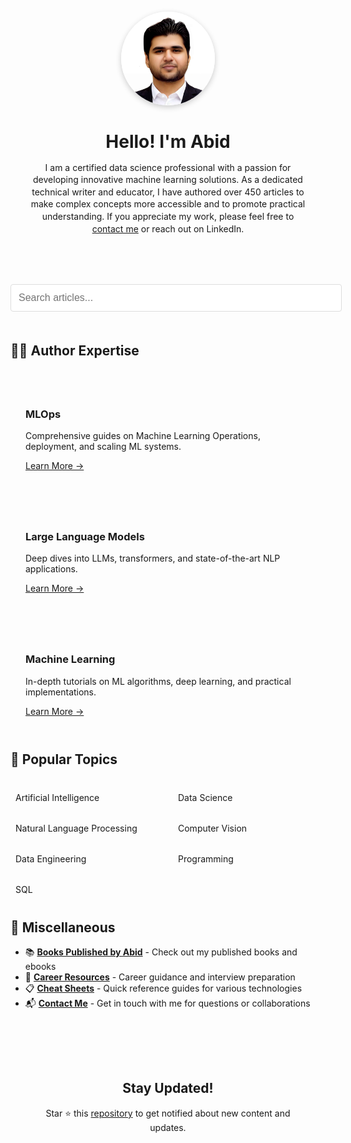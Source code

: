 <div class="author-section" style="text-align: center; padding: 1.5rem; background: var(--sidebar-bg); border-radius: 15px; margin-bottom: 1.5rem;">
  <img src="assets/images/author.jpg" alt="Abid's Profile Picture" class="author-image" style="width: 150px; height: 150px; object-fit: cover; border-radius: 50%; margin: 15px auto; display: block; border: 3px solid var(--secondary-color); box-shadow: 0 3px 10px rgba(0,0,0,0.2);">
  
  <div class="author-bio" style="max-width: 700px; margin: 0 auto; line-height: 1.4;">
    <h1 style="color: var(--primary-color);  margin-bottom: 0.5rem;">Hello! I'm Abid</h1>
    <p style=" margin: 0.7rem 0;">
      I am a certified data science professional with a passion for developing innovative machine learning solutions. As a dedicated technical writer and educator, I have authored over 450 articles to make complex concepts more accessible and to promote practical understanding. If you appreciate my work, please feel free to <a href="pages/contact" style="color: var(--secondary-color);">contact me</a> or reach out on LinkedIn.
    </p>
  </div>
</div>

<input type="text" id="searchInput" placeholder="Search articles..." style="
    width: 100%;
    padding: 12px;
    margin: 20px 0;
    border: 1px solid #ddd;
    border-radius: 4px;
    font-size: 16px;
">

<div id="searchResults" style="margin-top: 15px;"></div>

<script>
document.addEventListener('DOMContentLoaded', function() {
    const searchInput = document.getElementById('searchInput');
    const searchResults = document.getElementById('searchResults');

    fetch('/search.json')
        .then(response => {
            if (!response.ok) {
                throw new Error('Failed to load search data');
            }
            return response.json();
        })
        .then(articles => {
            searchInput.addEventListener('input', function() {
                const query = this.value.toLowerCase();
                searchResults.innerHTML = '';

                if (query.length < 2) return;

                const results = articles.filter(article => {
                    return article.title.toLowerCase().includes(query) || 
                           article.content.toLowerCase().includes(query) ||
                           article.category.toLowerCase().includes(query);
                });

                if (results.length > 0) {
                    results.forEach(article => {
                        searchResults.innerHTML += `
                            <div style="margin-bottom: 15px; padding: 10px; border-bottom: 1px solid #eee;">
                                <a href="${article.url}" style="font-size: 18px; color: #0366d6; text-decoration: none;">
                                    ${article.title}
                                </a>
                                <div style="color: #666; margin-top: 5px; font-size: 14px;">
                                    Category: ${article.category}
                                </div>
                            </div>
                        `;
                    });
                } else {
                    searchResults.innerHTML = '<p style="color: #666;">No results found</p>';
                }
            });
        })
        .catch(error => {
            console.error('Error loading search data:', error);
            searchResults.innerHTML = '<p style="color: #dc3545;">Error loading search data. Please try again later.</p>';
        });
});
</script>

## 👨‍🔬 Author Expertise 

<div class="content-grid" style="display: grid; grid-template-columns: repeat(auto-fit, minmax(250px, 1fr)); gap: 1.5rem; margin: 2rem 0;">
  <div class="content-card" style="background: var(--sidebar-bg); padding: 1.5rem; border-radius: 10px; transition: transform 0.3s ease;">
    <h3><i class="fas fa-cogs" style="color: var(--secondary-color);"></i> MLOps</h3>
    <p>Comprehensive guides on Machine Learning Operations, deployment, and scaling ML systems.</p>
    <a href="pages/machine-learning-operations" style="color: var(--secondary-color);">Learn More →</a>
  </div>

  <div class="content-card" style="background: var(--sidebar-bg); padding: 1.5rem; border-radius: 10px; transition: transform 0.3s ease;">
    <h3><i class="fas fa-brain" style="color: var(--secondary-color);"></i> Large Language Models</h3>
    <p>Deep dives into LLMs, transformers, and state-of-the-art NLP applications.</p>
    <a href="pages/large-language-models" style="color: var(--secondary-color);">Learn More →</a>
  </div>

  <div class="content-card" style="background: var(--sidebar-bg); padding: 1.5rem; border-radius: 10px; transition: transform 0.3s ease;">
    <h3><i class="fas fa-robot" style="color: var(--secondary-color);"></i> Machine Learning</h3>
    <p>In-depth tutorials on ML algorithms, deep learning, and practical implementations.</p>
    <a href="pages/machine-learning" style="color: var(--secondary-color);">Learn More →</a>
  </div>
</div>

## 🎯 Popular Topics

<div class="topics-grid" style="display: grid; grid-template-columns: repeat(auto-fit, minmax(200px, 1fr)); gap: 1rem; margin: 2rem 0;">
  <a href="pages/artificial-intelligence" class="topic-link">
    <i class="fas fa-microchip"></i> Artificial Intelligence
  </a>
  <a href="pages/data-science" class="topic-link">
    <i class="fas fa-chart-bar"></i> Data Science
  </a>
  <a href="pages/natural-language-processing" class="topic-link">
    <i class="fas fa-language"></i> Natural Language Processing
  </a>
  <a href="pages/computer-vision" class="topic-link">
    <i class="fas fa-eye"></i> Computer Vision
  </a>
  <a href="pages/data-engineering" class="topic-link">
    <i class="fas fa-server"></i> Data Engineering
  </a>
  <a href="pages/programming" class="topic-link">
    <i class="fas fa-code"></i> Programming
  </a>
  <a href="pages/sql" class="topic-link">
    <i class="fas fa-database"></i> SQL
  </a>
</div>

## 📖 Miscellaneous


- 📚 **[Books Published by Abid](pages/books-by-abid)** - Check out my published books and ebooks
- 📝 **[Career Resources](pages/career-advice)** - Career guidance and interview preparation
- 📋 **[Cheat Sheets](pages/cheat-sheets)** - Quick reference guides for various technologies
- 📬 **[Contact Me](pages/contact)** - Get in touch with me for questions or collaborations

<div class="cta-section" style="text-align: center; margin: 3rem 0; padding: 2rem; background: var(--sidebar-bg); border-radius: 15px;">
  <h2>Stay Updated!</h2>
  <p>Star ⭐ this <a href="https://github.com/kingabzpro/Writing-Portfolio">repository</a> to get notified about new content and updates.</p>
  
  <div class="social-links" style="display: flex; justify-content: center; gap: 2rem; margin-top: 1.5rem;">
    <a href="https://github.com/kingabzpro" style="font-size: 2rem; color: var(--text-color);"><i class="fab fa-github"></i></a>
    <a href="https://linkedin.com/in/1abidaliawan" style="font-size: 2rem; color: var(--text-color);"><i class="fab fa-linkedin"></i></a>
    <a href="https://twitter.com/1abidaliawan" style="font-size: 2rem; color: var(--text-color);"><i class="fab fa-twitter"></i></a>
  </div>
</div>

<style>
.content-card:hover {
  transform: translateY(-5px);
}

.topics-grid a {
  display: block;
  padding: 0.5rem;
  background: var(--sidebar-bg);
  border-radius: 5px;
  text-decoration: none;
  color: var(--text-color);
  transition: all 0.3s ease;
}

.topics-grid a:hover {
  background: var(--secondary-color);
  color: var(--bg-color);
  transform: translateX(5px);
}

.social-links a:hover {
  color: var(--secondary-color);
  transform: scale(1.1);
}
</style>